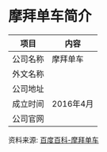 # 摩拜单车简介

|项目|内容|
|-----|-----|
|公司名称|摩拜单车|
|外文名称||
|公司地址||
|成立时间|2016年4月|
|公司官网||

资料来源: 
[百度百科-摩拜单车](https://baike.baidu.com/item/%E6%91%A9%E6%8B%9C%E5%8D%95%E8%BD%A6?fromtitle=%E6%91%A9%E6%8B%9C&fromid=20590655)